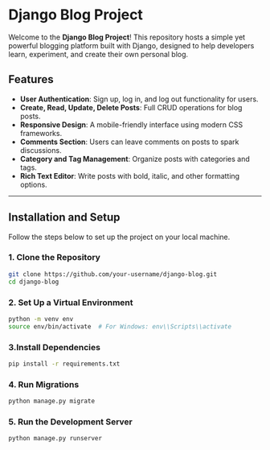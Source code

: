 # Django Blog Project

Welcome to the **Django Blog Project**! This repository hosts a simple yet powerful blogging platform built with Django, designed to help developers learn, experiment, and create their own personal blog.

## Features

- **User Authentication**: Sign up, log in, and log out functionality for users.
- **Create, Read, Update, Delete Posts**: Full CRUD operations for blog posts.
- **Responsive Design**: A mobile-friendly interface using modern CSS frameworks.
- **Comments Section**: Users can leave comments on posts to spark discussions.
- **Category and Tag Management**: Organize posts with categories and tags.
- **Rich Text Editor**: Write posts with bold, italic, and other formatting options.

---

## Installation and Setup

Follow the steps below to set up the project on your local machine.

### 1. Clone the Repository

```bash
git clone https://github.com/your-username/django-blog.git
cd django-blog
```

### 2. Set Up a Virtual Environment

```bash
python -m venv env
source env/bin/activate  # For Windows: env\\Scripts\\activate
```

### 3.Install Dependencies

```bash
pip install -r requirements.txt
```

### 4. Run Migrations
```bash
python manage.py migrate
```

### 5. Run the Development Server

```bash
python manage.py runserver

```
